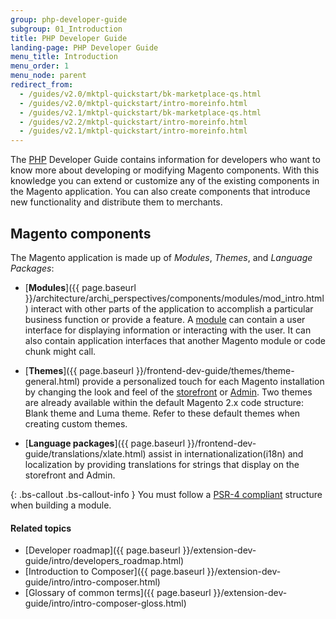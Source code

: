 ```yaml
---
group: php-developer-guide
subgroup: 01_Introduction
title: PHP Developer Guide
landing-page: PHP Developer Guide
menu_title: Introduction
menu_order: 1
menu_node: parent
redirect_from:
  - /guides/v2.0/mktpl-quickstart/bk-marketplace-qs.html
  - /guides/v2.0/mktpl-quickstart/intro-moreinfo.html
  - /guides/v2.1/mktpl-quickstart/bk-marketplace-qs.html
  - /guides/v2.2/mktpl-quickstart/intro-moreinfo.html
  - /guides/v2.1/mktpl-quickstart/intro-moreinfo.html
---
```


The [PHP](https://glossary.magento.com/php) Developer Guide contains information for developers who want to know more about developing or modifying Magento components. With this knowledge you can extend or customize any of the existing components in the Magento application. You can also create components that introduce new functionality and distribute them to merchants.

## Magento components

The Magento application is made up of *Modules*, *Themes*, and *Language Packages*:

* [**Modules**]({{ page.baseurl }}/architecture/archi_perspectives/components/modules/mod_intro.html) interact with other parts of the application to accomplish a particular business function or provide a feature. A [module](https://glossary.magento.com/module) can contain a user interface for displaying information or interacting with the user. It can also contain application interfaces that another Magento module or code chunk might call.

* [**Themes**]({{ page.baseurl }}/frontend-dev-guide/themes/theme-general.html) provide a personalized touch for each Magento installation by changing the look and feel of the [storefront](https://glossary.magento.com/storefront) or [Admin](https://glossary.magento.com/admin). Two themes are already available within the default Magento 2.x code structure: Blank theme and Luma theme. Refer to these default themes when creating custom themes. 

* [**Language packages**]({{ page.baseurl }}/frontend-dev-guide/translations/xlate.html) assist in internationalization(i18n) and localization by providing translations for strings that display on the storefront and Admin.

{: .bs-callout .bs-callout-info }
You must follow a [PSR-4 compliant](http://www.php-fig.org/psr/psr-4/) structure when building a module.

#### Related topics

*	[Developer roadmap]({{ page.baseurl }}/extension-dev-guide/intro/developers_roadmap.html)
*	[Introduction to Composer]({{ page.baseurl }}/extension-dev-guide/intro/intro-composer.html)
*	[Glossary of common terms]({{ page.baseurl }}/extension-dev-guide/intro/intro-composer-gloss.html)
